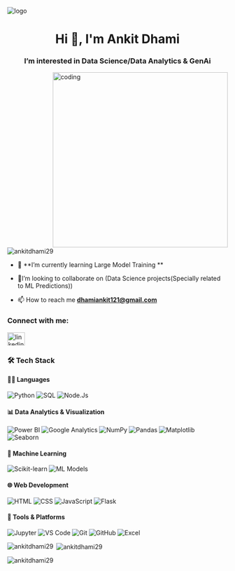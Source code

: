 ![logo](https://png.pngtree.com/background/20210710/original/pngtree-taobao-vector-cartoon-technology-computer-storage-information-cloud-communication-poster-picture-image_1012768.jpg)
<h1 align="center">Hi 👋, I'm Ankit Dhami</h1>
<h3 align="center">I’m interested in Data Science/Data Analytics & GenAi </h3>

<img align="right" alt="coding" width ="400" src="https://media.tenor.com/BqbIhT4Mb7cAAAAd/programmer-rounded-edges.gif">

<p align="left"> <img src="https://komarev.com/ghpvc/?username=ankitdhami29&label=Profile%20views&color=0e75b6&style=flat" alt="ankitdhami29" /> </p>

- 🌱 **I’m currently learning Large Model Training  **

- 📝I’m looking to collaborate on (Data Science projects(Specially related to ML Predictions))

- 📫 How to reach me **dhamiankit121@gmail.com**

<h3 align="left">Connect with me:</h3>
<p align="left">
<a href="https://www.linkedin.com/in/ankitdhami29/" target="blank"><img align="center" src="https://raw.githubusercontent.com/rahuldkjain/github-profile-readme-generator/master/src/images/icons/Social/linked-in-alt.svg" alt="linkedin.com/in/deneb29" height="30" width="40" /></a>
</p>

### 🛠️ Tech Stack

#### 👨‍💻 Languages
![Python](https://img.shields.io/badge/-Python-3776AB?logo=python&logoColor=white&style=flat-square)
![SQL](https://img.shields.io/badge/-SQL-4479A1?logo=postgresql&logoColor=white&style=flat-square)
![Node.Js](https://img.shields.io/badge/-Node.Js-F80000?logo=oracle&logoColor=white&style=flat-square)

#### 📊 Data Analytics & Visualization
![Power BI](https://img.shields.io/badge/-Power%20BI-F2C811?logo=powerbi&logoColor=black&style=flat-square)
![Google Analytics](https://img.shields.io/badge/-Google%20Analytics-E37400?logo=googleanalytics&logoColor=white&style=flat-square)
![NumPy](https://img.shields.io/badge/-NumPy-013243?logo=numpy&logoColor=white&style=flat-square)
![Pandas](https://img.shields.io/badge/-Pandas-150458?logo=pandas&logoColor=white&style=flat-square)
![Matplotlib](https://img.shields.io/badge/-Matplotlib-20639B?logo=plotly&logoColor=white&style=flat-square)
![Seaborn](https://img.shields.io/badge/-Seaborn-2D3E50?style=flat-square)

#### 🤖 Machine Learning
![Scikit-learn](https://img.shields.io/badge/-Scikit--learn-F7931E?logo=scikit-learn&logoColor=white&style=flat-square)
![ML Models](https://img.shields.io/badge/-Regression|Classification|Clustering-blueviolet?style=flat-square)

#### 🌐 Web Development
![HTML](https://img.shields.io/badge/-HTML-E34F26?logo=html5&logoColor=white&style=flat-square)
![CSS](https://img.shields.io/badge/-CSS-1572B6?logo=css3&logoColor=white&style=flat-square)
![JavaScript](https://img.shields.io/badge/-JavaScript-F7DF1E?logo=javascript&logoColor=black&style=flat-square)
![Flask](https://img.shields.io/badge/-Flask-000000?logo=flask&logoColor=white&style=flat-square)


#### 💼 Tools & Platforms
![Jupyter](https://img.shields.io/badge/-Jupyter-F37626?logo=jupyter&logoColor=white&style=flat-square)
![VS Code](https://img.shields.io/badge/-VS%20Code-007ACC?logo=visual-studio-code&logoColor=white&style=flat-square)
![Git](https://img.shields.io/badge/-Git-F05032?logo=git&logoColor=white&style=flat-square)
![GitHub](https://img.shields.io/badge/-GitHub-181717?logo=github&logoColor=white&style=flat-square)
![Excel](https://img.shields.io/badge/-MS%20Excel-217346?logo=microsoft-excel&logoColor=white&style=flat-square)

<p><img align="left" src="https://github-readme-stats.vercel.app/api/top-langs?username=ankitdhami29&show_icons=true&locale=en&layout=compact" alt="ankitdhami29" /></p>

<p>&nbsp;<img align="center" src="https://github-readme-stats.vercel.app/api?username=ankitdhami29&show_icons=true&locale=en" alt="ankitdhami29" /></p>

<p><img align="center" src="https://github-readme-streak-stats.herokuapp.com/?user=ankitdhami29&" alt="ankitdhami29" /></p>
